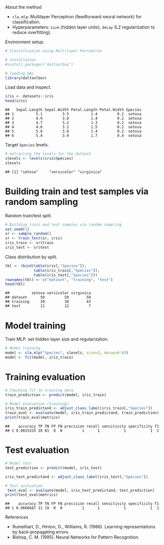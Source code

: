 About the method
- `cla_mlp`: Multilayer Perceptron (feedforward neural network) for classification.
- Hyperparameters: `size` (hidden layer units), `decay` (L2 regularization to reduce overfitting).

Environment setup.

``` r
# Classification using Multilayer Perceptron

# installation 
#install.packages("daltoolbox")

# loading DAL
library(daltoolbox) 
```

Load data and inspect.

``` r
iris <- datasets::iris
head(iris)
```

```
##   Sepal.Length Sepal.Width Petal.Length Petal.Width Species
## 1          5.1         3.5          1.4         0.2  setosa
## 2          4.9         3.0          1.4         0.2  setosa
## 3          4.7         3.2          1.3         0.2  setosa
## 4          4.6         3.1          1.5         0.2  setosa
## 5          5.0         3.6          1.4         0.2  setosa
## 6          5.4         3.9          1.7         0.4  setosa
```

Target `Species` levels.

``` r
# extracting the levels for the dataset
slevels <- levels(iris$Species)
slevels
```

```
## [1] "setosa"     "versicolor" "virginica"
```

# Building train and test samples via random sampling
Random train/test split.

``` r
# Building train and test samples via random sampling
set.seed(1)
sr <- sample_random()
sr <- train_test(sr, iris)
iris_train <- sr$train
iris_test <- sr$test
```

Class distribution by split.

``` r
tbl <- rbind(table(iris[,"Species"]), 
             table(iris_train[,"Species"]), 
             table(iris_test[,"Species"]))
rownames(tbl) <- c("dataset", "training", "test")
head(tbl)
```

```
##          setosa versicolor virginica
## dataset      50         50        50
## training     39         38        43
## test         11         12         7
```

# Model training
Train MLP: set hidden layer size and regularization.

``` r
# Model training
model <- cla_mlp("Species", slevels, size=3, decay=0.03)
model <- fit(model, iris_train)
```

# Training evaluation

``` r
# Checking fit on training data
train_prediction <- predict(model, iris_train)

# Model evaluation (training)
iris_train_predictand <- adjust_class_label(iris_train[,"Species"])
train_eval <- evaluate(model, iris_train_predictand, train_prediction)
print(train_eval$metrics)
```

```
##    accuracy TP TN FP FN precision recall sensitivity specificity f1
## 1 0.9833333 39 81  0  0         1      1           1           1  1
```

# Test evaluation

``` r
# Model test
test_prediction <- predict(model, iris_test)

iris_test_predictand <- adjust_class_label(iris_test[,"Species"])

# Test evaluation
 test_eval <- evaluate(model, iris_test_predictand, test_prediction)
print(test_eval$metrics)
```

```
##    accuracy TP TN FP FN precision recall sensitivity specificity f1
## 1 0.9666667 11 19  0  0         1      1           1           1  1
```

References
- Rumelhart, D., Hinton, G., Williams, R. (1986). Learning representations by back-propagating errors.
- Bishop, C. M. (1995). Neural Networks for Pattern Recognition.
